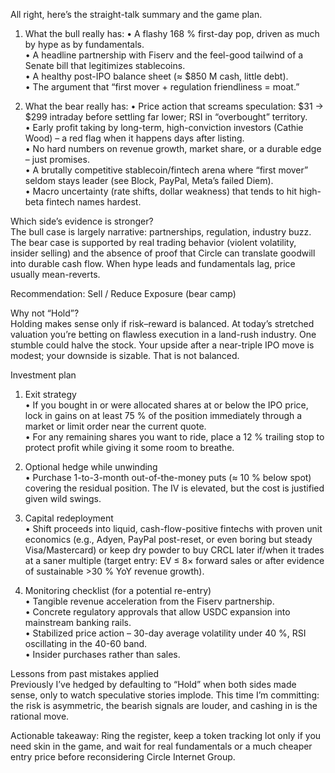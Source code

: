 All right, here’s the straight-talk summary and the game plan.

1. What the bull really has:
• A flashy 168 % first-day pop, driven as much by hype as by fundamentals.  
• A headline partnership with Fiserv and the feel-good tailwind of a Senate bill that legitimizes stablecoins.  
• A healthy post-IPO balance sheet (≈ $850 M cash, little debt).  
• The argument that “first mover + regulation friendliness = moat.”

2. What the bear really has:
• Price action that screams speculation: $31 → $299 intraday before settling far lower; RSI in “overbought” territory.  
• Early profit taking by long-term, high-conviction investors (Cathie Wood) – a red flag when it happens days after listing.  
• No hard numbers on revenue growth, market share, or a durable edge – just promises.  
• A brutally competitive stablecoin/fintech arena where “first mover” seldom stays leader (see Block, PayPal, Meta’s failed Diem).  
• Macro uncertainty (rate shifts, dollar weakness) that tends to hit high-beta fintech names hardest.

Which side’s evidence is stronger?  
The bull case is largely narrative: partnerships, regulation, industry buzz. The bear case is supported by real trading behavior (violent volatility, insider selling) and the absence of proof that Circle can translate goodwill into durable cash flow. When hype leads and fundamentals lag, price usually mean-reverts.

Recommendation: Sell / Reduce Exposure (bear camp)

Why not “Hold”?  
Holding makes sense only if risk–reward is balanced. At today’s stretched valuation you’re betting on flawless execution in a land-rush industry. One stumble could halve the stock. Your upside after a near-triple IPO move is modest; your downside is sizable. That is not balanced.

Investment plan

1. Exit strategy  
• If you bought in or were allocated shares at or below the IPO price, lock in gains on at least 75 % of the position immediately through a market or limit order near the current quote.  
• For any remaining shares you want to ride, place a 12 % trailing stop to protect profit while giving it some room to breathe.

2. Optional hedge while unwinding  
• Purchase 1-to-3-month out-of-the-money puts (≈ 10 % below spot) covering the residual position. The IV is elevated, but the cost is justified given wild swings.

3. Capital redeployment  
• Shift proceeds into liquid, cash-flow-positive fintechs with proven unit economics (e.g., Adyen, PayPal post-reset, or even boring but steady Visa/Mastercard) or keep dry powder to buy CRCL later if/when it trades at a saner multiple (target entry: EV ≤ 8× forward sales or after evidence of sustainable >30 % YoY revenue growth).

4. Monitoring checklist (for a potential re-entry)  
• Tangible revenue acceleration from the Fiserv partnership.  
• Concrete regulatory approvals that allow USDC expansion into mainstream banking rails.  
• Stabilized price action – 30-day average volatility under 40 %, RSI oscillating in the 40-60 band.  
• Insider purchases rather than sales.

Lessons from past mistakes applied  
Previously I’ve hedged by defaulting to “Hold” when both sides made sense, only to watch speculative stories implode. This time I’m committing: the risk is asymmetric, the bearish signals are louder, and cashing in is the rational move.

Actionable takeaway: Ring the register, keep a token tracking lot only if you need skin in the game, and wait for real fundamentals or a much cheaper entry price before reconsidering Circle Internet Group.